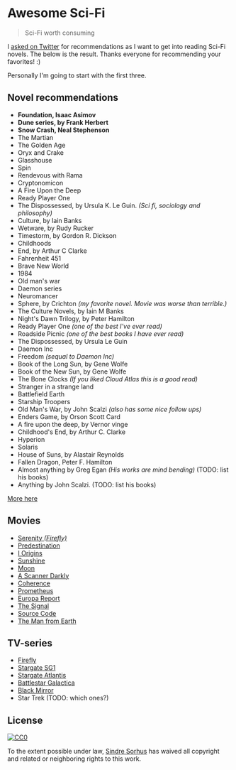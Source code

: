 # Awesome Sci-Fi

> Sci-Fi worth consuming

I [asked on Twitter](https://twitter.com/sindresorhus/status/557586610850897920) for recommendations as I want to get into reading Sci-Fi novels. The below is the result. Thanks everyone for recommending your favorites! :)

Personally I'm going to start with the first three.


## Novel recommendations

- **Foundation, Isaac Asimov**
- **Dune series, by Frank Herbert**
- **Snow Crash, Neal Stephenson**
- The Martian
- The Golden Age
- Oryx and Crake
- Glasshouse
- Spin
- Rendevous with Rama
- Cryptonomicon
- A Fire Upon the Deep
- Ready Player One
- The Dispossessed, by Ursula K. Le Guin. *(Sci fi, sociology and philosophy)*
- Culture, by Iain Banks
- Wetware, by Rudy Rucker
- Timestorm, by Gordon R. Dickson
- Childhoods
- End, by Arthur C Clarke
- Fahrenheit 451
- Brave New World
- 1984
- Old man's war
- Daemon series
- Neuromancer
- Sphere, by Crichton *(my favorite novel. Movie was worse than terrible.)*
- The Culture Novels, by Iain M Banks
- Night's Dawn Trilogy, by Peter Hamilton
- Ready Player One *(one of the best I've ever read)*
- Roadside Picnic *(one of the best books I have ever read)*
- The Dispossessed, by Ursula Le Guin
- Daemon Inc
- Freedom *(sequal to Daemon Inc)*
- Book of the Long Sun, by Gene Wolfe
- Book of the New Sun, by Gene Wolfe
- The Bone Clocks *(If you liked Cloud Atlas this is a good read)*
- Stranger in a strange land
- Battlefield Earth
- Starship Troopers
- Old Man's War, by John Scalzi *(also has some nice follow ups)*
- Enders Game, by Orson Scott Card
- A fire upon the deep, by Vernor vinge
- Childhood's End, by Arthur C. Clarke
- Hyperion
- Solaris
- House of Suns, by Alastair Reynolds
- Fallen Dragon, Peter F. Hamilton
- Almost anything by Greg Egan *(His works are mind bending)* (TODO: list his books)
- Anything by John Scalzi. (TODO: list his books)

[More here](http://www.fortelabs.co/sci-fi-books-ive-read)



## Movies

- [Serenity *(Firefly)*](http://www.imdb.com/title/tt0379786/)
- [Predestination](http://www.imdb.com/title/tt2397535/)
- [I Origins](http://www.imdb.com/title/tt2884206/)
- [Sunshine](http://www.imdb.com/title/tt0448134/)
- [Moon](http://www.imdb.com/title/tt1182345/)
- [A Scanner Darkly](http://www.imdb.com/title/tt0405296/)
- [Coherence](http://www.imdb.com/title/tt2866360/)
- [Prometheus](http://www.imdb.com/title/tt1446714/)
- [Europa Report](http://www.imdb.com/title/tt2051879/)
- [The Signal](http://www.imdb.com/title/tt2910814/)
- [Source Code](http://www.imdb.com/title/tt0945513/)
- [The Man from Earth](http://www.imdb.com/title/tt0756683/)


## TV-series

- [Firefly](http://www.imdb.com/title/tt0303461/)
- [Stargate SG1](http://www.imdb.com/title/tt0118480/)
- [Stargate Atlantis](http://www.imdb.com/title/tt0374455/)
- [Battlestar Galactica](http://www.imdb.com/title/tt0407362/)
- [Black Mirror](http://www.imdb.com/title/tt2085059/)
- Star Trek (TODO: which ones?)


## License

[![CC0](http://i.creativecommons.org/p/zero/1.0/88x31.png)](http://creativecommons.org/publicdomain/zero/1.0/)

To the extent possible under law, [Sindre Sorhus](http://sindresorhus.com) has waived all copyright and related or neighboring rights to this work.
